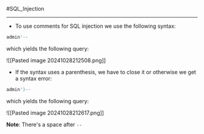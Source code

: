 #SQL_Injection 

---

- To use comments for SQL injection we use the following syntax:
```sql
admin'-- 
```

which yields the following query:

![[Pasted image 20241028212508.png]]

- If the syntax uses a parenthesis, we have to close it or otherwise we get a syntax error:
```sql
admin')-- 
```

which yields the following query:

![[Pasted image 20241028212617.png]]

**Note**: There's a space after `-- `
